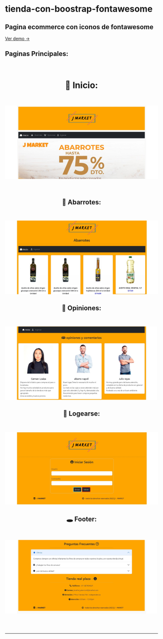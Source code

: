 # tienda-con-boostrap-fontawesome
 
## **Pagina ecommerce con iconos de fontawesome**
[Ver demo ->](https://github.com/jefersc/paginaweb-con-bootstrap-fontawesome.git)


## **Paginas Principales:**

<br>
<h1 align="center"><strong> 🚀 Inicio:</strong></h1>
<br>

![Primer Diseno](./capturas/inicio.jpg)

<br>
<h2 align="center"><strong> 🛒 Abarrotes:</strong></h2>
<br>

![Segundo Diseno](./capturas/abarrotes.jpg)
<br>
<h2 align="center"><strong> 🤔 Opiniones:</strong></h2>
<br>

![Segundo Diseno](./capturas/opiniones.jpg)
<br>
<h2 align="center"><strong> 👤 Logearse:</strong></h2>
<br>

![Segundo Diseno](./capturas/ingresar.jpg)
<br>
<h2 align="center"><strong> 🕳️ Footer:</strong></h2>
<br>

![Segundo Diseno](./capturas/footer_inicio.jpg)


<br><br>

------
